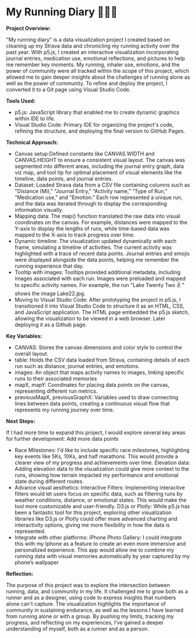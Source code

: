 # My Running Diary 🏃‍♀️💨

**Project Overview:**

"My running diary" is a data visualization project I created based on cleaning up my Strava data and chronicling my running activity over the past year. With p5.js, I created an interactive visualization incorporating journal entries, medication use, emotional reflections, and pictures to help me remember key moments. My running, inhaler use, emotions, and the power of community were all tracked within the scope of this project, which allowed me to gain deeper insights about the challenges of running alone as well as the power of community. To refine and deploy the project, I converted it to a Git page using Visual Studio Code.

**Tools Used:**

* p5.js: JavaScript library that enabled me to create dynamic graphics within IDE to life.
* Visual Studio Code: Primary IDE  for organizing the project's code, refining the structure, and deploying the final version to GitHub Pages.

**Technical Approach:**

* Canvas setup:Defined constants like CANVAS.WIDTH and CANVAS.HEIGHT to ensure a consistent visual layout.
The canvas was segmented into different areas, including the journal entry graph, data viz map, and tool tip for optimal placement of visual elements like the timeline, data points, and journal entries.
* Dataset: Loaded Strava data from a CSV file containing columns such as "Distance (Mi)," "Journal Entry," “Activity name,” “Type of Run,” “Medication use,” and "Emotion."
Each row represented a unique run, and the data was iterated through to display the corresponding information visually.
* Mapping data: The map() function translated the raw data into visual coordinates on the canvas. For example, distances were mapped to the Y-axis to display the lengths of runs, while time-based data was mapped to the X-axis to track progress over time.
* Dynamic timeline: The visualization updated dynamically with each frame, simulating a timeline of activities. The current activity was highlighted with a trace of recent data points.
Journal entries and emojis were displayed alongside the data points, helping me remember the running experience that day.
* Tooltip with images: Tooltips provided additional metadata, including images associated with each run. Images were preloaded and mapped to specific activity names. For example, the run "Lake Twenty Two ✌ ️" shows the image Lake22.jpg.
* Moving to Visual Studio Code: After prototyping the project in p5.js, I transitioned it into Visual Studio Code to structure it as an HTML, CSS, and JavaScript application.
The HTML page embedded the p5.js sketch, allowing the visualization to be viewed in a web browser. Later deploying it as a Github page.

**Key Variables:**

* CANVAS: Stores the canvas dimensions and color style to control the overall layout.
* table: Holds the CSV data loaded from Strava, containing details of each run such as distance, journal entries, and emotions.
* images: An object that maps activity names to images, linking specific runs to their associated memories
* mapX, mapY: Coordinates for placing data points on the canvas, representing different run metrics.
* previousMapX, previousGraphX: Variables used to draw connecting lines between data points, creating a continuous visual flow that represents my running journey over time.

**Next Steps:**

If I had more time to expand this project, I would explore several key areas for further development:
Add more data points
* Race Milestones: I'd like to include specific race milestones, highlighting key events like 5Ks, 10Ks, and half marathons. This would provide a clearer view of my progress and achievements over time.
Elevation data: Adding elevation data to the visualization could give more context to the runs, showing how terrain impacted my performance and emotional state during different routes.
* Advance visual aesthetics: Interactive Filters: Implementing interactive filters would let users focus on specific data, such as filtering runs by weather conditions, distance, or emotional states. This would make the tool  more customizable and user-friendly.
D3.js or Plotly: While p5.js has been a fantastic tool for this project, exploring other visualization libraries like D3.js or Plotly could offer more advanced charting and interactivity options, giving me more flexibility in how the data is represented.
* Integrate with other platforms: iPhone Photo Gallery: I could integrate this with my Iphone as a feature to create an even more immersive and personalized experience. This app would allow me to combine my running data with visual memories automatically by year captured by my phone’s wallpaper

**Reflection:**

The purpose of this project was to explore the intersection between running, data, and community in my life. It challenged me to grow both as a runner and as a designer, using code to express insights that numbers alone can't capture. The visualization highlights the importance of community in sustaining endurance, as well as the lessons I have learned from running alone or with a group. By pushing my limits, tracking my progress, and reflecting on my experiences, I’ve gained a deeper understanding of myself, both as a runner and as a person.
